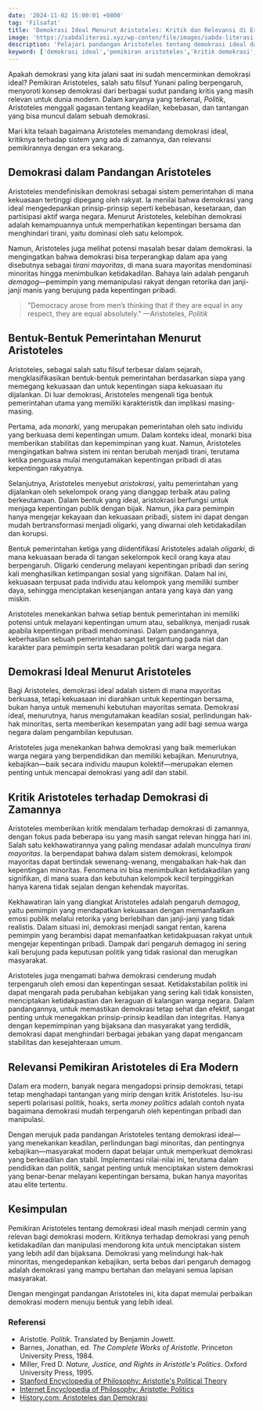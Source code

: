 ```yaml
---
date: '2024-11-02 15:00:01 +0800'
tag: 'Filsafat'
title: 'Demokrasi Ideal Menurut Aristoteles: Kritik dan Relevansi di Era Modern'
image: 'https://sabdaliterasi.xyz/wp-conten/file/images/sabda-literasi-demokrasi-ideal-menurut-aristoteles-kritik-dan-relevansi-di-era-modern.jpg'
description: 'Pelajari pandangan Aristoteles tentang demokrasi ideal dan relevansinya dengan demokrasi modern. Bagaimana prinsip-prinsipnya bisa mengatasi tantangan hari ini.'
keyword: ['demokrasi ideal','pemikiran aristoteles','kritik demokrasi','sistem pemerintahan','tirani mayoritas','pengaruh demagog','relevansi pemikiran','kebajikan dalam politik','pendidikan warga negara','keadilan sosial','partisipasi aktif','demokrasi modern','aristoteles','pemikiran politik aristoteles','demagog','bentuk pemerintahan','keadilan','hak minoritas','kebajikan dalam demokrasi']
---
```

<p>Apakah demokrasi yang kita jalani saat ini sudah mencerminkan demokrasi ideal? Pemikiran Aristoteles, salah satu filsuf Yunani paling berpengaruh, menyoroti konsep demokrasi dari berbagai sudut pandang kritis yang masih relevan untuk dunia modern. Dalam karyanya yang terkenal, <em>Politik</em>, Aristoteles menggali gagasan tentang keadilan, kebebasan, dan tantangan yang bisa muncul dalam sebuah demokrasi.</p><p>Mari kita telaah bagaimana Aristoteles memandang demokrasi ideal, kritiknya terhadap sistem yang ada di zamannya, dan relevansi pemikirannya dengan era sekarang.</p><h2><strong>Demokrasi dalam Pandangan Aristoteles</strong></h2><p>Aristoteles mendefinisikan demokrasi sebagai sistem pemerintahan di mana kekuasaan tertinggi dipegang oleh rakyat. Ia menilai bahwa demokrasi yang ideal mengedepankan prinsip-prinsip seperti kebebasan, kesetaraan, dan partisipasi aktif warga negara. Menurut Aristoteles, kelebihan demokrasi adalah kemampuannya untuk memperhatikan kepentingan bersama dan menghindari tirani, yaitu dominasi oleh satu kelompok.</p><p>Namun, Aristoteles juga melihat potensi masalah besar dalam demokrasi. Ia mengingatkan bahwa demokrasi bisa terperangkap dalam apa yang disebutnya sebagai <em>tirani mayoritas</em>, di mana suara mayoritas mendominasi minoritas hingga menimbulkan ketidakadilan. Bahaya lain adalah pengaruh <em>demagog</em>—pemimpin yang memanipulasi rakyat dengan retorika dan janji-janji manis yang berujung pada kepentingan pribadi.</p><blockquote>"Democracy arose from men’s thinking that if they are equal in any respect, they are equal absolutely." —Aristoteles, <em>Politik</em></blockquote><h2><strong>Bentuk-Bentuk Pemerintahan Menurut Aristoteles</strong></h2><p>Aristoteles, sebagai salah satu filsuf terbesar dalam sejarah, mengklasifikasikan bentuk-bentuk pemerintahan berdasarkan siapa yang memegang kekuasaan dan untuk kepentingan siapa kekuasaan itu dijalankan. Di luar demokrasi, Aristoteles mengenali tiga bentuk pemerintahan utama yang memiliki karakteristik dan implikasi masing-masing.</p><p>Pertama, ada <em>monarki</em>, yang merupakan pemerintahan oleh satu individu yang berkuasa demi kepentingan umum. Dalam konteks ideal, monarki bisa memberikan stabilitas dan kepemimpinan yang kuat. Namun, Aristoteles mengingatkan bahwa sistem ini rentan berubah menjadi tirani, terutama ketika penguasa mulai mengutamakan kepentingan pribadi di atas kepentingan rakyatnya.</p><p>Selanjutnya, Aristoteles menyebut <em>aristokrasi</em>, yaitu pemerintahan yang dijalankan oleh sekelompok orang yang dianggap terbaik atau paling berkeutamaan. Dalam bentuk yang ideal, aristokrasi berfungsi untuk menjaga kepentingan publik dengan bijak. Namun, jika para pemimpin hanya mengejar kekayaan dan kekuasaan pribadi, sistem ini dapat dengan mudah bertransformasi menjadi oligarki, yang diwarnai oleh ketidakadilan dan korupsi.</p><p>Bentuk pemerintahan ketiga yang diidentifikasi Aristoteles adalah <em>oligarki</em>, di mana kekuasaan berada di tangan sekelompok kecil orang kaya atau berpengaruh. Oligarki cenderung melayani kepentingan pribadi dan sering kali menghasilkan ketimpangan sosial yang signifikan. Dalam hal ini, kekuasaan terpusat pada individu atau kelompok yang memiliki sumber daya, sehingga menciptakan kesenjangan antara yang kaya dan yang miskin.</p><p>Aristoteles menekankan bahwa setiap bentuk pemerintahan ini memiliki potensi untuk melayani kepentingan umum atau, sebaliknya, menjadi rusak apabila kepentingan pribadi mendominasi. Dalam pandangannya, keberhasilan sebuah pemerintahan sangat tergantung pada niat dan karakter para pemimpin serta kesadaran politik dari warga negara.</p><h2><strong>Demokrasi Ideal Menurut Aristoteles</strong></h2><p>Bagi Aristoteles, demokrasi ideal adalah sistem di mana mayoritas berkuasa, tetapi kekuasaan ini diarahkan untuk kepentingan bersama, bukan hanya untuk memenuhi kebutuhan mayoritas semata. Demokrasi ideal, menurutnya, harus mengutamakan keadilan sosial, perlindungan hak-hak minoritas, serta memberikan kesempatan yang adil bagi semua warga negara dalam pengambilan keputusan.</p><p>Aristoteles juga menekankan bahwa demokrasi yang baik memerlukan warga negara yang berpendidikan dan memiliki kebajikan. Menurutnya, kebajikan—baik secara individu maupun kolektif—merupakan elemen penting untuk mencapai demokrasi yang adil dan stabil.</p><h2><strong>Kritik Aristoteles terhadap Demokrasi di Zamannya</strong></h2><p>Aristoteles memberikan kritik mendalam terhadap demokrasi di zamannya, dengan fokus pada beberapa isu yang masih sangat relevan hingga hari ini. Salah satu kekhawatirannya yang paling mendasar adalah munculnya <em>tirani mayoritas</em>. Ia berpendapat bahwa dalam sistem demokrasi, kelompok mayoritas dapat bertindak sewenang-wenang, mengabaikan hak-hak dan kepentingan minoritas. Fenomena ini bisa menimbulkan ketidakadilan yang signifikan, di mana suara dan kebutuhan kelompok kecil terpinggirkan hanya karena tidak sejalan dengan kehendak mayoritas.</p><p>Kekhawatiran lain yang diangkat Aristoteles adalah pengaruh <em>demagog</em>, yaitu pemimpin yang mendapatkan kekuasaan dengan memanfaatkan emosi publik melalui retorika yang berlebihan dan janji-janji yang tidak realistis. Dalam situasi ini, demokrasi menjadi sangat rentan, karena pemimpin yang berambisi dapat memanfaatkan ketidakpuasan rakyat untuk mengejar kepentingan pribadi. Dampak dari pengaruh demagog ini sering kali berujung pada keputusan politik yang tidak rasional dan merugikan masyarakat.</p><p>Aristoteles juga mengamati bahwa demokrasi cenderung mudah terpengaruh oleh emosi dan kepentingan sesaat. Ketidakstabilan politik ini dapat mengarah pada perubahan kebijakan yang sering kali tidak konsisten, menciptakan ketidakpastian dan keraguan di kalangan warga negara. Dalam pandangannya, untuk memastikan demokrasi tetap sehat dan efektif, sangat penting untuk menegakkan prinsip-prinsip keadilan dan integritas. Hanya dengan kepemimpinan yang bijaksana dan masyarakat yang terdidik, demokrasi dapat menghindari berbagai jebakan yang dapat mengancam stabilitas dan kesejahteraan umum.</p><h2><strong>Relevansi Pemikiran Aristoteles di Era Modern</strong></h2><p>Dalam era modern, banyak negara mengadopsi prinsip demokrasi, tetapi tetap menghadapi tantangan yang mirip dengan kritik Aristoteles. Isu-isu seperti polarisasi politik, hoaks, serta <em>money politics</em> adalah contoh nyata bagaimana demokrasi mudah terpengaruh oleh kepentingan pribadi dan manipulasi.</p><p>Dengan merujuk pada pandangan Aristoteles tentang demokrasi ideal—yang menekankan keadilan, perlindungan bagi minoritas, dan pentingnya kebajikan—masyarakat modern dapat belajar untuk memperkuat demokrasi yang berkeadilan dan stabil. Implementasi nilai-nilai ini, terutama dalam pendidikan dan politik, sangat penting untuk menciptakan sistem demokrasi yang benar-benar melayani kepentingan bersama, bukan hanya mayoritas atau elite tertentu.</p><h2><strong>Kesimpulan</strong></h2><p>Pemikiran Aristoteles tentang demokrasi ideal masih menjadi cermin yang relevan bagi demokrasi modern. Kritiknya terhadap demokrasi yang penuh ketidakadilan dan manipulasi mendorong kita untuk menciptakan sistem yang lebih adil dan bijaksana. Demokrasi yang melindungi hak-hak minoritas, mengedepankan kebajikan, serta bebas dari pengaruh demagog adalah demokrasi yang mampu bertahan dan melayani semua lapisan masyarakat.</p><p>Dengan mengingat pandangan Aristoteles ini, kita dapat memulai perbaikan demokrasi modern menuju bentuk yang lebih ideal.</p><h3><strong>Referensi</strong></h3><ul><li>Aristotle. <em>Politik</em>. Translated by Benjamin Jowett.</li><li>Barnes, Jonathan, ed. <em>The Complete Works of Aristotle</em>. Princeton University Press, 1984.</li><li>Miller, Fred D. <em>Nature, Justice, and Rights in Aristotle's Politics</em>. Oxford University Press, 1995.</li><li><a href="https://plato.stanford.edu/entries/aristotle-politics/" target="_blank" rel="nofollow noopener noreferrer">Stanford Encyclopedia of Philosophy: Aristotle's Political Theory</a></li><li><a href="https://iep.utm.edu/aris-pol/" target="_blank" rel="nofollow noopener noreferrer">Internet Encyclopedia of Philosophy: Aristotle: Politics</a></li><li><a href="https://www.history.com/topics/ancient-history/aristotle" target="_blank" rel="nofollow noopener noreferrer">History.com: Aristoteles dan Demokrasi</a></li></ul>